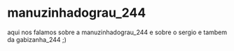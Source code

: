 # manuzinhadograu_244
aqui nos falamos sobre  a manuzinhadograu_244 e sobre o sergio
e tambem da gabizanha_244
;)

